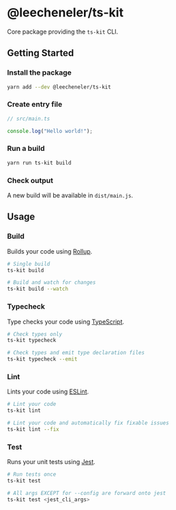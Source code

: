 # @leecheneler/ts-kit

Core package providing the `ts-kit` CLI.

## Getting Started

### Install the package

```sh
yarn add --dev @leecheneler/ts-kit
```

### Create entry file

```ts
// src/main.ts

console.log("Hello world!");
```

### Run a build

```sh
yarn run ts-kit build
```

### Check output

A new build will be available in `dist/main.js`.

## Usage

### Build

Builds your code using [Rollup](https://rollupjs.org/).

```sh
# Single build
ts-kit build

# Build and watch for changes
ts-kit build --watch
```

### Typecheck

Type checks your code using [TypeScript](https://www.typescriptlang.org/).

```sh
# Check types only
ts-kit typecheck

# Check types and emit type declaration files
ts-kit typecheck --emit
```

### Lint

Lints your code using [ESLint](https://eslint.org/).

```sh
# Lint your code
ts-kit lint

# Lint your code and automatically fix fixable issues
ts-kit lint --fix
```

### Test

Runs your unit tests using [Jest](https://jestjs.io/).

```sh
# Run tests once
ts-kit test

# All args EXCEPT for --config are forward onto jest
ts-kit test <jest_cli_args>
```
